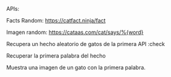 APIs:

Facts Random: https://catfact.ninja/fact

Imagen random: https://cataas.com/cat/says/%{word}

Recupera un hecho aleatorio de gatos de la primera API :check

Recuperar la primera palabra del hecho

Muestra una imagen de un gato con la primera palabra.